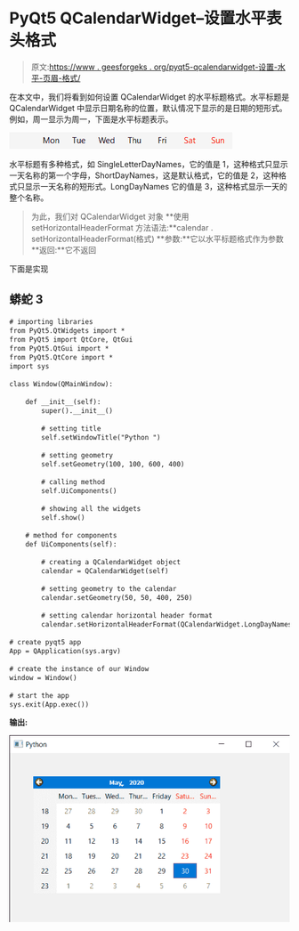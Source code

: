 # PyQt5 QCalendarWidget–设置水平表头格式

> 原文:[https://www . geesforgeks . org/pyqt5-qcalendarwidget-设置-水平-页眉-格式/](https://www.geeksforgeeks.org/pyqt5-qcalendarwidget-setting-horizontal-header-format/)

在本文中，我们将看到如何设置 QCalendarWidget 的水平标题格式。水平标题是 QCalendarWidget 中显示日期名称的位置，默认情况下显示的是日期的短形式。例如，周一显示为周一，下面是水平标题表示。

![](img/286af9c212ec9e286c20fcde4882b01a.png)

水平标题有多种格式，如 SingleLetterDayNames，它的值是 1，这种格式只显示一天名称的第一个字母，ShortDayNames，这是默认格式，它的值是 2，这种格式只显示一天名称的短形式。LongDayNames 它的值是 3，这种格式显示一天的整个名称。

> 为此，我们对 QCalendarWidget 对象
> **使用 setHorizontalHeaderFormat 方法语法:**calendar . setHorizontalHeaderFormat(格式)
> **参数:**它以水平标题格式作为参数
> **返回:**它不返回

下面是实现

## 蟒蛇 3

```
# importing libraries
from PyQt5.QtWidgets import *
from PyQt5 import QtCore, QtGui
from PyQt5.QtGui import *
from PyQt5.QtCore import *
import sys

class Window(QMainWindow):

    def __init__(self):
        super().__init__()

        # setting title
        self.setWindowTitle("Python ")

        # setting geometry
        self.setGeometry(100, 100, 600, 400)

        # calling method
        self.UiComponents()

        # showing all the widgets
        self.show()

    # method for components
    def UiComponents(self):

        # creating a QCalendarWidget object
        calendar = QCalendarWidget(self)

        # setting geometry to the calendar
        calendar.setGeometry(50, 50, 400, 250)

        # setting calendar horizontal header format
        calendar.setHorizontalHeaderFormat(QCalendarWidget.LongDayNames)

# create pyqt5 app
App = QApplication(sys.argv)

# create the instance of our Window
window = Window()

# start the app
sys.exit(App.exec())
```

**输出:**

![](img/1c31a00649780972d3625758e31c0165.png)